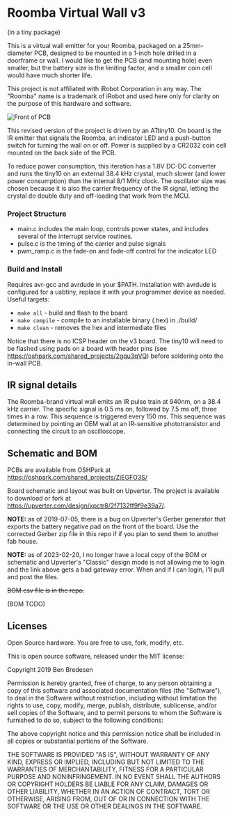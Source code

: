 # Roomba Virtual Wall v3
(in a tiny package)

This is a virtual wall emitter for your Roomba, packaged on a 25mm-diameter PCB,
designed to be mounted in a 1-inch hole drilled in a doorframe or wall. I would
like to get the PCB (and mounting hole) even smaller, but the battery size is
the limiting factor, and a smaller coin cell would have much shorter life.

This project is not affiliated with iRobot Corporation in any way.
The "Roomba" name is a trademark of iRobot and used here only for clarity on the
purpose of this hardware and software.

![Front of PCB](https://644db4de3505c40a0444-327723bce298e3ff5813fb42baeefbaa.ssl.cf1.rackcdn.com/1f0f042e650c3d6e857f8a47daa28382.png)

This revised version of the project is driven by an ATtiny10. On board is the IR
emitter that signals the Roomba, an indicator LED and a push-button switch for
turning the wall on or off. Power is supplied by a CR2032 coin cell mounted on
the back side of the PCB.

To reduce power consumption, this iteration has a 1.8V DC-DC converter and runs
the tiny10 on an external 38.4 kHz crystal, much slower (and lower power consumption)
than the internal 8/1 MHz clock. The oscillator size was chosen because it is also
the carrier frequency of the IR signal, letting the crystal do double duty and
off-loading that work from the MCU.

### Project Structure

* main.c includes the main loop, controls power states, and includes several of
the interrupt service routines.
* pulse.c is the timing of the carrier and pulse signals
* pwm_ramp.c is the fade-on and fade-off control for the indicator LED

### Build and Install

Requires avr-gcc and avrdude in your $PATH. Installation with avrdude is configured
for a usbtiny, replace it with your programmer device as needed. Useful targets:

* `make all` - build and flash to the board
* `make compile` - compile to an installable binary (.hex) in ./build/
* `make clean` - removes the hex and intermediate files

Notice that there is no ICSP header on the v3 board. The tiny10 will need to be
flashed using pads on a board with header pins (see https://oshpark.com/shared_projects/2gqu3qVQ)
before soldering onto the in-wall PCB.

## IR signal details

The Roomba-brand virtual wall emits an IR pulse train at 940nm, on a
38.4 kHz carrier. The specific signal is 0.5 ms on, followed by 7.5 ms off,
three times in a row. This sequence is triggered every 150 ms. This sequence
was determined by pointing an OEM wall at an IR-sensitive phototransistor and
connecting the circuit to an oscilloscope.

## Schematic and BOM

PCBs are available from OSHPark at https://oshpark.com/shared_projects/ZjEGFO3S/

Board schematic and layout was built on Upverter. The project is available to download or
fork at https://upverter.com/design/xpctr8/2f7132ff9f9e39a7/.

**NOTE:** as of 2019-07-05,
there is a bug on Upverter's Gerber generator that exports the battery negative
pad on the front of the board. Use the corrected Gerber zip file in this repo if
if you plan to send them to another fab house.

**NOTE:** as of 2023-02-20, I no longer have a local copy of the BOM or schematic and Upverter's "Classic" design mode is not allowing me to login and the link above gets a bad gateway error. When and if I can login, I'll pull and post the files.

~~BOM csv file is in the repo.~~

(BOM TODO)

## Licenses

Open Source hardware. You are free to use, fork, modify, etc.

This is open source software, released under the MIT license:

Copyright 2019 Ben Bredesen

Permission is hereby granted, free of charge, to any person obtaining a copy of
this software and associated documentation files (the "Software"), to deal in
the Software without restriction, including without limitation the rights to
use, copy, modify, merge, publish, distribute, sublicense, and/or sell copies of
the Software, and to permit persons to whom the Software is furnished to do so,
subject to the following conditions:

The above copyright notice and this permission notice shall be included in all
copies or substantial portions of the Software.

THE SOFTWARE IS PROVIDED "AS IS", WITHOUT WARRANTY OF ANY KIND, EXPRESS OR
IMPLIED, INCLUDING BUT NOT LIMITED TO THE WARRANTIES OF MERCHANTABILITY, FITNESS
FOR A PARTICULAR PURPOSE AND NONINFRINGEMENT. IN NO EVENT SHALL THE AUTHORS OR
COPYRIGHT HOLDERS BE LIABLE FOR ANY CLAIM, DAMAGES OR OTHER LIABILITY, WHETHER
IN AN ACTION OF CONTRACT, TORT OR OTHERWISE, ARISING FROM, OUT OF OR IN
CONNECTION WITH THE SOFTWARE OR THE USE OR OTHER DEALINGS IN THE SOFTWARE.
